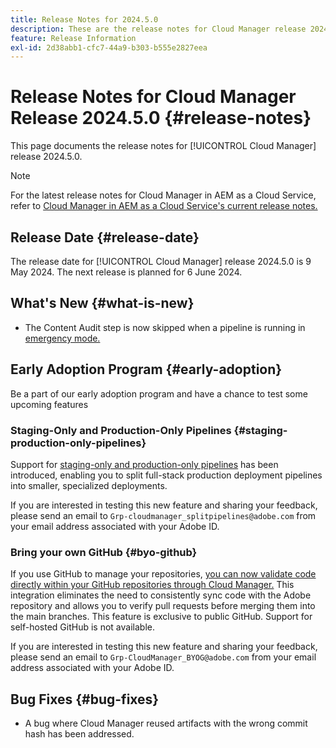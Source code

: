 ```yaml
---
title: Release Notes for 2024.5.0
description: These are the release notes for Cloud Manager release 2024.5.0.
feature: Release Information
exl-id: 2d38abb1-cfc7-44a9-b303-b555e2827eea
---
```


# Release Notes for Cloud Manager Release 2024.5.0 {#release-notes}

This page documents the release notes for [!UICONTROL Cloud Manager] release 2024.5.0.

>[!NOTE]
>
>For the latest release notes for Cloud Manager in AEM as a Cloud Service, refer to [Cloud Manager in AEM as a Cloud Service's current release notes.](https://experienceleague.adobe.com/docs/experience-manager-cloud-service/content/implementing/using-cloud-manager/release-notes-cloud-manager/release-notes-cm-current.html)

## Release Date {#release-date}

The release date for [!UICONTROL Cloud Manager] release 2024.5.0 is 9 May 2024. The next release is planned for 6 June 2024.

## What's New {#what-is-new}

* The Content Audit step is now skipped when a pipeline is running in [emergency mode.](/help/using/code-deployment.md#emergency-pipeline)

## Early Adoption Program {#early-adoption}

Be a part of our early adoption program and have a chance to test some upcoming features

### Staging-Only and Production-Only Pipelines {#staging-production-only-pipelines}

Support for [staging-only and production-only pipelines](/help/using/stage-prod-only.md) has been introduced, enabling you to split full-stack production deployment pipelines into smaller, specialized deployments.

If you are interested in testing this new feature and sharing your feedback, please send an email to  `Grp-cloudmanager_splitpipelines@adobe.com` from your email address associated with your Adobe ID. 

### Bring your own GitHub {#byo-github}

If you use GitHub to manage your repositories, [you can now validate code directly within your GitHub repositories through Cloud Manager.](/help/managing-code/byo-github.md) This integration eliminates the need to consistently sync code with the Adobe repository and allows you to verify pull requests before merging them into the main branches. This feature is exclusive to public GitHub. Support for self-hosted GitHub is not available.

If you are interested in testing this new feature and sharing your feedback, please send an email to `Grp-CloudManager_BYOG@adobe.com` from your email address associated with your Adobe ID.

## Bug Fixes {#bug-fixes}

* A bug where Cloud Manager reused artifacts with the wrong commit hash has been addressed.
